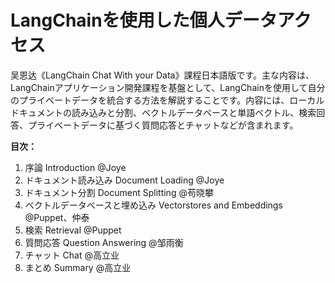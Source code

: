 # LangChainを使用した個人データアクセス

吴恩达《LangChain Chat With your Data》課程日本語版です。主な内容は、LangChainアプリケーション開発課程を基盤として、LangChainを使用して自分のプライベートデータを統合する方法を解説することです。内容には、ローカルドキュメントの読み込みと分割、ベクトルデータベースと単語ベクトル、検索回答、プライベートデータに基づく質問応答とチャットなどが含まれます。

 **目次：**

1. 序論 Introduction @Joye
2. ドキュメント読み込み Document Loading @Joye
3. ドキュメント分割 Document Splitting @苟晓攀
4. ベクトルデータベースと埋め込み Vectorstores and Embeddings @Puppet、仲泰
5. 検索 Retrieval @Puppet
6. 質問応答 Question Answering @邹雨衡
7. チャット Chat @高立业
8. まとめ Summary @高立业